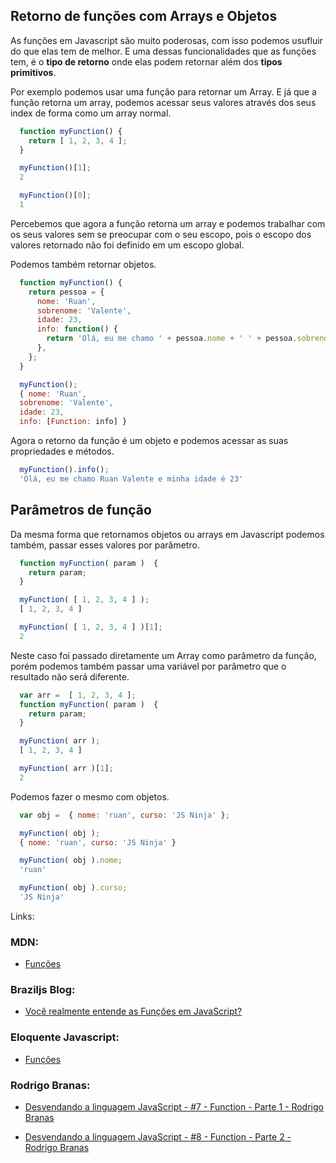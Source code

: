 ## Retorno de funções com Arrays e Objetos
As funções em Javascript são muito poderosas, com isso podemos usufluir do que elas tem de melhor. E uma dessas funcionalidades que as funções tem, é o **tipo de retorno** onde elas podem retornar além dos **tipos primitivos**.

Por exemplo podemos usar uma função para retornar um Array. E já que a função retorna um array, podemos acessar seus valores através dos seus index de forma como um array normal.
```js
  function myFunction() {
    return [ 1, 2, 3, 4 ];
  }

  myFunction()[1];
  2

  myFunction()[0];
  1
```
Percebemos que agora a função retorna um array e podemos trabalhar com os seus valores sem se preocupar com o seu escopo, pois o escopo dos valores retornado não foi definido em um escopo global.

Podemos também retornar objetos.
```js
  function myFunction() {
    return pessoa = {
      nome: 'Ruan',
      sobrenome: 'Valente',
      idade: 23,
      info: function() {
        return 'Olá, eu me chamo ' + pessoa.nome + ' ' + pessoa.sobrenome + ' e minha idade é ' + pessoa.idade;
      },
    };
  }

  myFunction();
  { nome: 'Ruan',
  sobrenome: 'Valente',
  idade: 23,
  info: [Function: info] }
```
Agora o retorno da função é um objeto e podemos acessar as suas propriedades e métodos.
```js
  myFunction().info();
  'Olá, eu me chamo Ruan Valente e minha idade é 23'
```
## Parâmetros de função
Da mesma forma que retornamos objetos ou arrays em Javascript podemos também, passar esses valores por parâmetro.
```js
  function myFunction( param )  {
    return param;
  }

  myFunction( [ 1, 2, 3, 4 ] );
  [ 1, 2, 3, 4 ]

  myFunction( [ 1, 2, 3, 4 ] )[1];
  2
```
Neste caso foi passado diretamente um Array como parâmetro da função, porém podemos também passar uma variável por parâmetro que o resultado não será diferente.

```js
  var arr =  [ 1, 2, 3, 4 ];
  function myFunction( param )  {
    return param;
  }

  myFunction( arr );
  [ 1, 2, 3, 4 ]

  myFunction( arr )[1];
  2
```
Podemos fazer o mesmo com objetos.
```js
  var obj =  { nome: 'ruan', curso: 'JS Ninja' };

  myFunction( obj );
  { nome: 'ruan', curso: 'JS Ninja' }

  myFunction( obj ).nome;
  'ruan'

  myFunction( obj ).curso;
  'JS Ninja'
```

Links:

### MDN:
- [Funções](https://developer.mozilla.org/pt-BR/docs/Web/JavaScript/Guide/Fun%C3%A7%C3%B5es)

### Braziljs Blog:

- [Você realmente entende as Funções em JavaScript?](https://braziljs.org/blog/funcoes-em-javascript/)

### Eloquente Javascript:

- [Funções](http://braziljs.github.io/eloquente-javascript/chapters/funcoes/)

### Rodrigo Branas:
- [Desvendando a linguagem JavaScript - #7 - Function - Parte 1 - Rodrigo Branas](https://www.youtube.com/watch?v=OqR0hE-DQn4&list=PLQCmSnNFVYnT1-oeDOSBnt164802rkegc&index=8&t=0s)

- [Desvendando a linguagem JavaScript - #8 - Function - Parte 2 - Rodrigo Branas](https://www.youtube.com/watch?v=m9uPpURTI0c&list=PLQCmSnNFVYnT1-oeDOSBnt164802rkegc&index=9&t=0s)

